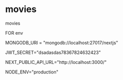 # movies
movies

FOR env

MONGODB_URI = "mongodb://localhost:27017/nextjs"

JWT_SECRET="dsadasdas78367824632423"

NEXT_PUBLIC_API_URL="http://localhost:3000/"

NODE_ENV="production" 


